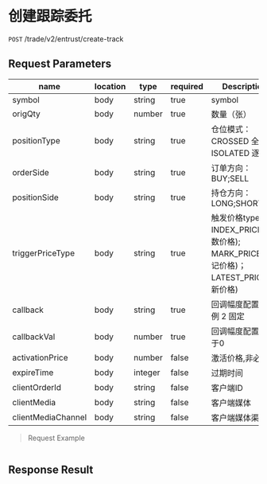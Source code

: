 # 创建跟踪委托

`POST` /trade/v2/entrust/create-track

## Request Parameters

| name               | location | type         | required  | Description                                                         |
| ------------------ | ---- | ------------ | ----- | ------------------------------------------------------------ |
| symbol             | body | string  | true  | symbol                                                       |
| origQty            | body | number  | true  | 数量（张）                                                   |
| positionType       | body | string  | true  | 仓位模式：CROSSED 全仓、ISOLATED 逐仓                        |
| orderSide          | body | string  | true  | 订单方向：BUY;SELL                                           |
| positionSide       | body | string  | true  | 持仓方向：LONG;SHORT                                         |
| triggerPriceType   | body | string  | true  | 触发价格type：INDEX_PRICE(指数价格); MARK_PRICE(标记价格)；LATEST_PRICE(最新价格) |
| callback           | body | string  | true  | 回调幅度配置 1 比例 2 固定                                   |
| callbackVal        | body | number  | true  | 回调幅度配置值,大于0                                         |
| activationPrice    | body | number  | false | 激活价格,非必填                                              |
| expireTime         | body | integer | false | 过期时间                                                     |
| clientOrderId      | body | string  | false | 客户端ID                                                     |
| clientMedia        | body | string  | false | 客户端媒体                                                   |
| clientMediaChannel | body | string  | false | 客户端媒体渠道                                               |

> Request Example

```shell

```

## Response Result

```json

```

